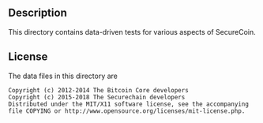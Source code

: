 Description
------------

This directory contains data-driven tests for various aspects of SecureCoin.

License
--------

The data files in this directory are

    Copyright (c) 2012-2014 The Bitcoin Core developers
    Copyright (c) 2015-2018 The Securechain developers
    Distributed under the MIT/X11 software license, see the accompanying
    file COPYING or http://www.opensource.org/licenses/mit-license.php.


